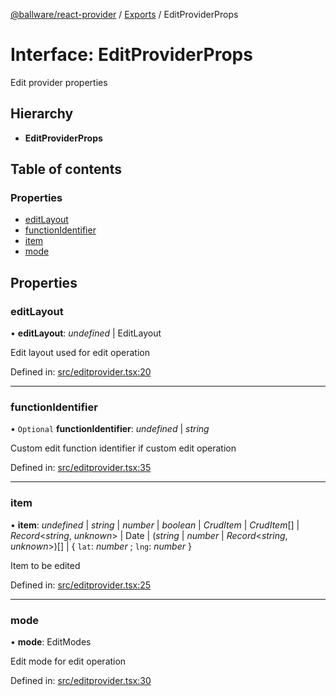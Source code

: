 [@ballware/react-provider](../README.md) / [Exports](../modules.md) / EditProviderProps

# Interface: EditProviderProps

Edit provider properties

## Hierarchy

* **EditProviderProps**

## Table of contents

### Properties

- [editLayout](editproviderprops.md#editlayout)
- [functionIdentifier](editproviderprops.md#functionidentifier)
- [item](editproviderprops.md#item)
- [mode](editproviderprops.md#mode)

## Properties

### editLayout

• **editLayout**: *undefined* \| EditLayout

Edit layout used for edit operation

Defined in: [src/editprovider.tsx:20](https://github.com/frankball/ballware-react-provider/blob/e3d0cae/src/editprovider.tsx#L20)

___

### functionIdentifier

• `Optional` **functionIdentifier**: *undefined* \| *string*

Custom edit function identifier if custom edit operation

Defined in: [src/editprovider.tsx:35](https://github.com/frankball/ballware-react-provider/blob/e3d0cae/src/editprovider.tsx#L35)

___

### item

• **item**: *undefined* \| *string* \| *number* \| *boolean* \| *CrudItem* \| *CrudItem*[] \| *Record*<*string*, *unknown*\> \| Date \| (*string* \| *number* \| *Record*<*string*, *unknown*\>)[] \| { `lat`: *number* ; `lng`: *number*  }

Item to be edited

Defined in: [src/editprovider.tsx:25](https://github.com/frankball/ballware-react-provider/blob/e3d0cae/src/editprovider.tsx#L25)

___

### mode

• **mode**: EditModes

Edit mode for edit operation

Defined in: [src/editprovider.tsx:30](https://github.com/frankball/ballware-react-provider/blob/e3d0cae/src/editprovider.tsx#L30)
